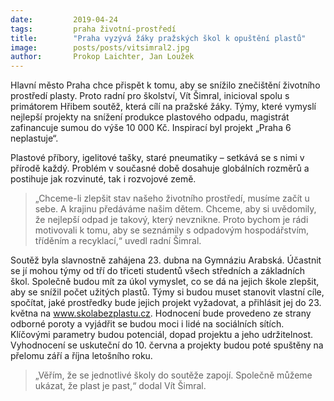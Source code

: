 ```yaml
---
date:         2019-04-24
tags:         praha životní-prostředí
title:        "Praha vyzývá žáky pražských škol k opuštění plastů"
image: 	      posts/posts/vitsimral2.jpg
author:       Prokop Laichter, Jan Loužek
---
```


Hlavní město Praha chce přispět k tomu, aby se snížilo znečištění životního prostředí plasty. Proto radní pro školství, Vít Šimral, inicioval spolu s primátorem Hřibem soutěž, která cílí na pražské žáky. Týmy, které vymyslí nejlepší projekty na snížení produkce plastového odpadu, magistrát zafinancuje sumou do výše 10 000 Kč. Inspirací byl projekt „Praha 6 neplastuje“.

Plastové příbory, igelitové tašky, staré pneumatiky – setkává se s nimi v přírodě každý. Problém v současné době dosahuje globálních rozměrů a postihuje jak rozvinuté, tak i rozvojové země. 

> „Chceme-li zlepšit stav našeho životního prostředí, musíme začít u sebe. A krajinu předáváme našim dětem. Chceme, aby si uvědomily, že nejlepší odpad je takový, který nevznikne. Proto bychom je rádi motivovali k tomu, aby se seznámily s odpadovým hospodářstvím, tříděním a recyklací,“ uvedl radní Šimral. 

Soutěž byla slavnostně zahájena 23. dubna na Gymnáziu Arabská. Účastnit se jí mohou týmy od tří do třiceti studentů všech středních a základních škol. Společně budou mít za úkol vymyslet, co se dá na jejich škole zlepšit, aby se snížil počet užitých plastů. Týmy si budou muset stanovit vlastní cíle, spočítat, jaké prostředky bude jejich projekt vyžadovat, a přihlásit jej do 23. května na www.skolabezplastu.cz. Hodnocení bude provedeno ze strany odborné poroty a vyjádřit se budou moci i lidé na sociálních sítích. Klíčovými parametry budou potenciál, dopad projektu a jeho udržitelnost. Vyhodnocení se uskuteční do 10. června a projekty budou poté spuštěny na přelomu září a října letošního roku.

> „Věřím, že se jednotlivé školy do soutěže zapojí. Společně můžeme ukázat, že plast je past,“ dodal Vít Šimral.
